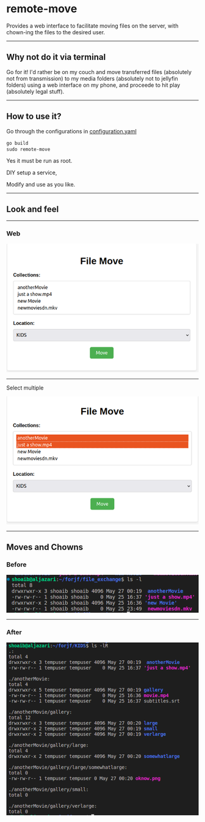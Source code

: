 # remote-move

Provides a web interface to facilitate moving files on the server, with chown-ing the files to the desired user.

***

## Why not do it via terminal

Go for it! I'd rather be on my couch and move transferred files (absolutely not from transmission) to my media folders (absolutely not to jellyfin folders) using a web interface on my phone, and proceede to hit play (absolutely legal stuff).

***

## How to use it?

Go through the configurations in [configuration.yaml](configuration.yaml)
```
go build
sudo remote-move
```
Yes it must be run as root.

DIY setup a service,

Modify and use as you like.


***

## Look and feel
***
### Web
![Web](/img/web.png)
***
Select multiple

![Select multiple](/img/move_selected.png)

***

## Moves and Chowns

### Before

![before](/img/before.png)

***

### After

![after](/img/aftermove.png)

